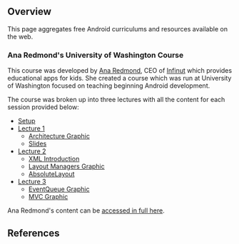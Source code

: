 ## Overview

This page aggregates free Android curriculums and resources available on the web. 

### Ana Redmond's University of Washington Course

This course was developed by [Ana Redmond](https://www.linkedin.com/in/anaredmond), CEO of [Infinut](http://infinut.com/) which provides educational apps for kids. She created a course which was run at University of Washington focused on teaching beginning Android development. 

The course was broken up into three lectures with all the content for each session provided below:

* [Setup](https://drive.google.com/open?id=0B_tq9HHgpVcWUDBDbVJXYXhCQ1k&authuser=0)
* [Lecture 1](https://drive.google.com/open?id=0B_tq9HHgpVcWMWtVMUMwZHUxZjg&authuser=0)
  * [Architecture Graphic](https://drive.google.com/open?id=0B_tq9HHgpVcWUG9Kc0JKOG9GWnM&authuser=0)
  * [Slides](https://drive.google.com/open?id=0B_tq9HHgpVcWNk95bktRUjlLb2M&authuser=0)
* [Lecture 2](https://drive.google.com/open?id=0B_tq9HHgpVcWOUx5ODEyNVlSdjg&authuser=0)
  * [XML Introduction](https://drive.google.com/open?id=0B_tq9HHgpVcWaW02dGI4NThQNVE&authuser=0)
  * [Layout Managers Graphic](https://drive.google.com/open?id=0B_tq9HHgpVcWMWtVMUMwZHUxZjg&authuser=0)
  * [AbsoluteLayout](https://drive.google.com/open?id=0B_tq9HHgpVcWVjByb1haTXBLdFE&authuser=0)
* [Lecture 3](https://drive.google.com/open?id=0B_tq9HHgpVcWQm14RldieU5xX2s&authuser=0)
  * [EventQueue Graphic](https://drive.google.com/open?id=0B_tq9HHgpVcWM1lQLV96blkxd00&authuser=0)
  * [MVC Graphic](https://drive.google.com/open?id=0B_tq9HHgpVcWTVZBdWVPVzZkRGs&authuser=0)

Ana Redmond's content can be [accessed in full here](https://drive.google.com/folderview?id=0B5u8j07GbVMlZk5PMUROT2N6Z00&usp=sharing).

## References